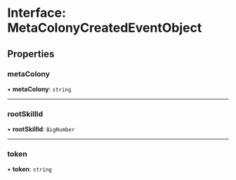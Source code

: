 # Interface: MetaColonyCreatedEventObject

## Properties

### metaColony

• **metaColony**: `string`

___

### rootSkillId

• **rootSkillId**: `BigNumber`

___

### token

• **token**: `string`
